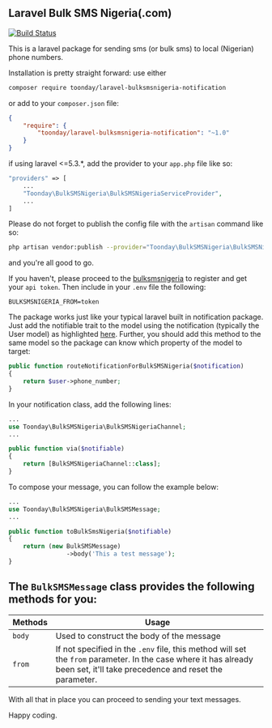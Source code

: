 ## Laravel Bulk SMS Nigeria(.com)

[![Build Status](https://travis-ci.org/toondaey/laravel-bulksmsnigeria.com.svg?branch=master)](https://travis-ci.org/toondaey/laravel-bulksmsnigeria.com)

This is a laravel package for sending sms (or bulk sms) to local (Nigerian) phone numbers.

Installation is pretty straight forward: use either

```bash
composer require toonday/laravel-bulksmsnigeria-notification
```

or add  to your `composer.json` file:

```json
{
    "require": {
        "toonday/laravel-bulksmsnigeria-notification": "~1.0"
    }
}
```

if using laravel <=5.3.\*, add the provider to your `app.php` file like so:
```php
"providers" => [
    ...
    "Toonday\BulkSMSNigeria\BulkSMSNigeriaServiceProvider",
    ...
]
```

Please do not forget to publish the config file with the `artisan` command like so:
```bash
php artisan vendor:publish --provider="Toonday\BulkSMSNigeria\BulkSMSNigeriaServiceProvider" --tag=config
```
and you're all good to go.

If you haven't, please proceed to the [bulksmsnigeria](https://www.bulksmsnigeria.com) to register and get your `api token`. Then include in your `.env` file the following:
```env
BULKSMSNIGERIA_FROM=token
```

The package works just like your typical laravel built in notification package. Just add the notifiable trait to the model using the notification (typically the User model) as highlighted [here](https://laravel.com/docs/5.6/notifications#sending-notifications). Further, you should add this method to the same model so the package can know which property of the model to target:
```php
public function routeNotificationForBulkSMSNigeria($notification)
{
    return $user->phone_number;
}
```

In your notification class, add the following lines:

```php
...
use Toonday\BulkSMSNigeria\BulkSMSNigeriaChannel;
...

public function via($notifiable)
{
    return [BulkSMSNigeriaChannel::class];
}
```
To compose your message, you can follow the example below:
```php
...
use Toonday\BulkSMSNigeria\BulkSMSMessage;
...

public function toBulkSmsNigeria($notifiable)
{
    return (new BulkSMSMessage)
                ->body('This a test message');
}
```

The `BulkSMSMessage` class provides the following methods for you:
----------------------------------------------------------
| Methods    | Usage                                     |
| ---------- | ----------------------------------------- |
| `body`     | Used to construct the body of the message |
| `from`     | If not specified in the `.env` file, this method will set the `from` parameter. In the case where it has already been set, it'll take precedence and reset the parameter. |

With all that in place you can proceed to sending your text messages.

Happy coding.

